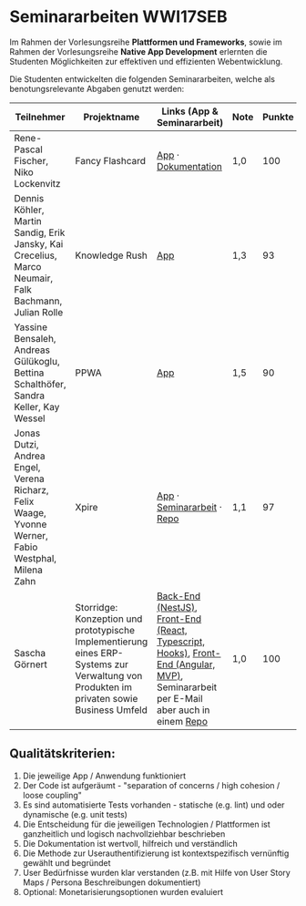 # Seminararbeiten WWI17SEB

Im Rahmen der Vorlesungsreihe **Plattformen und Frameworks**, sowie im Rahmen der Vorlesungsreihe **Native App Development** erlernten die Studenten Möglichkeiten zur effektiven und effizienten Webentwicklung.

Die Studenten entwickelten die folgenden Seminararbeiten, welche als benotungsrelevante Abgaben genutzt werden:


| Teilnehmer                                                                                          | Projektname                                                  | Links (App & Seminararbeit)                                                                                             | Note | Punkte |
| --------------------------------------------------------------------------------------------------- | ------------------------------------------------------------ | ----------------------------------------------------------------------------------------------------------------------- | ---- | -------------- |
| Rene-Pascal Fischer, Niko Lockenvitz                                                                | Fancy Flashcard                                              | [App](https://fancy-flashcard.github.io/ffc) · [Dokumentation](https://github.com/fancy-flashcard/ffc/tree/master/docs) |  1,0    |    100            |
| Dennis Köhler, Martin Sandig, Erik Jansky, Kai Crecelius, Marco Neumair, Falk Bachmann, Julian Rolle| Knowledge Rush                                               | [App](https://github.com/dennis-koehler/idleGame)                                                                    |  1,3    |        93        |
| Yassine Bensaleh, Andreas Gülükoglu, Bettina Schalthöfer, Sandra Keller, Kay Wessel                 | PPWA                                           | [App](https://github.com/YassineBensaleh/ppwa)                                                                                                    |  1,5    |   90             |
| Jonas Dutzi, Andrea Engel, Verena Richarz, Felix Waage, Yvonne Werner, Fabio Westphal, Milena Zahn  | Xpire    |  [App](https://felixwaage.github.io/Xpire/)  · [Seminararbeit](https://github.com/felixwaage/Xpire/blob/master/Seminararbeit/master.pdf) · [Repo](https://github.com/felixwaage/Xpire)                                                                      |  1,1    |     97           |                                                       |      |                |
| Sascha Görnert                                                                                       | Storridge: Konzeption und prototypische Implementierung eines ERP-Systems zur Verwaltung von Produkten im privaten sowie Business Umfeld | [Back-End (NestJS)](https://github.com/SaschaGoernert/warehouse-management-back-end), [Front-End (React, Typescript, Hooks)](https://github.com/SaschaGoernert/warehouse-management-front-end-typescript), [Front-End (Angular, MVP)](https://github.com/SaschaGoernert/SaschaGoernert-warehouse-management-front-end-angular), Seminararbeit per E-Mail aber auch in einem [Repo](https://github.com/SaschaGoernert/warehouse-management-doc) | 1,0 | 100
  
## Qualitätskriterien: 
1. Die jeweilige App / Anwendung funktioniert
2. Der Code ist aufgeräumt - "separation of concerns / high cohesion / loose coupling"
3. Es sind automatisierte Tests vorhanden - statische (e.g. lint) und oder dynamische (e.g. unit tests)
4. Die Entscheidung für die jeweiligen Technologien / Plattformen ist ganzheitlich und logisch nachvollziehbar beschrieben
5. Die Dokumentation ist wertvoll, hilfreich und verständlich
6. Die Methode zur Userauthentifizierung ist kontextspezifisch vernünftig gewählt und begründet
7. User Bedürfnisse wurden klar verstanden (z.B. mit Hilfe von User Story Maps / Persona Beschreibungen dokumentiert) 
8. Optional: Monetarisierungsoptionen wurden evaluiert
